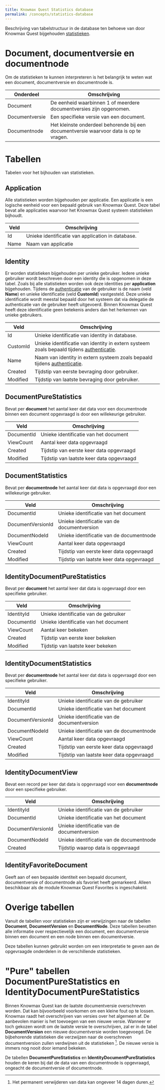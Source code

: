 ```yaml
---
title: Knowmax Quest Statistics database
permalink: /concepts/statistics-database
---
```


Beschrijving van tabelstructuur in de database ten behoeve van door Knowmax Quest bijgehouden [statistieken](/concepts/statistics).

# Document, documentversie en documentnode
Om de statistieken te kunnen interpreteren is het belangrijk te weten wat een document, documentversie en documentnode is.

| Onderdeel | Omschrijving |
| --- | --- |
| Document | De eenheid waarbinnen 1 of meerdere documentversies zijn opgenomen. |
| Documentversie | Een specifieke versie van een document. |
| Documentnode | Het kleinste onderdeel behorende bij een documentversie waarvoor data is op te vragen. |

# Tabellen
Tabelen voor het bijhouden van statistieken.

## Application
Alle statistieken worden bijgehouden per applicatie. Een applicatie is een logische eenheid voor een bepaald gebruik van Knowmax Quest. Deze tabel bevat alle applicaties waarvoor het Knowmax Quest systeem statistieken bijhoudt.

| Veld | Omschrijving |
| --- | --- |
| Id | Unieke identificatie van application in database. |
| Name | Naam van applicatie |

## Identity
Er worden statistieken bijgehouden per unieke gebruiker. Iedere unieke gebruiker wordt beschreven door een identity die is opgenomen in deze tabel. Zoals bij alle statistieken worden ook deze identities per **application** bijgehouden. Tijdens de [authenticatie](authentication) van de gebruiker is de naam (veld **Name**) en unieke identificatie (veld **CustomId**) vastgesteld. Deze unieke identificatie wordt meestal bepaald door het systeem dat via delegatie de authenticatie van de gebruiker heeft uitgevoerd. Binnen Knowmax Quest heeft deze identificatie geen betekenis anders dan het herkennen van unieke gebruikers.

| Veld | Omschrijving |
| --- | --- |
| Id | Unieke identificatie van identity in database. |
| CustomId | Unieke identificatie van identity in extern systeem zoals bepaald tijdens [authenticatie](/concepts/authentication). |
| Name | Naam van identity in extern systeem zoals bepaald tijdens [authenticatie](/concepts/authentication). |
| Created | Tijdstip van eerste bevraging door gebruiker. |
| Modified | Tijdstip van laatste bevraging door gebruiker. |

## DocumentPureStatistics
Bevat per **document** het aantal keer dat data voor een documentnode binnen een document opgevraagd is door een willekeurige gebruiker. 

| Veld | Omschrijving |
| --- | --- |
| DocumentId | Unieke identificatie van het document |
| ViewCount | Aantal keer data opgevraagd |
| Created | Tijdstip van eerste keer data opgevraagd |
| Modified | Tijdstip van laatste keer data opgevraagd |

## DocumentStatistics
Bevat per **documentnode** het aantal keer dat data is opgevraagd door een willekeurige gebruiker.

| Veld | Omschrijving |
| --- | --- |
| DocumentId | Unieke identificatie van het document |
| DocumentVersionId | Unieke identificatie van de documentversion |
| DocumentNodeId | Unieke identificatie van de documentnode |
| ViewCount | Aantal keer data opgevraagd |
| Created | Tijdstip van eerste keer data opgevraagd |
| Modified | Tijdstip van laatste keer data opgevraagd |

## IdentityDocumentPureStatistics
Bevat per **document** het aantal keer dat data is opgevraagd door een specifieke gebruiker.

| Veld | Omschrijving |
| --- | --- |
| IdentityId | Unieke identificatie van de gebruiker |
| DocumentId | Unieke identificatie van het document |
| ViewCount | Aantal keer bekeken |
| Created | Tijdstip van eerste keer bekeken |
| Modified | Tijdstip van laatste keer bekeken |

## IdentityDocumentStatistics
Bevat per **documentnode** het aantal keer dat data is opgevraagd door een specifieke gebruiker.

| Veld | Omschrijving |
| --- | --- |
| IdentityId | Unieke identificatie van de gebruiker |
| DocumentId | Unieke identificatie van het document |
| DocumentVersionId | Unieke identificatie van de documentversion |
| DocumentNodeId | Unieke identificatie van de documentnode |
| ViewCount | Aantal keer data opgevraagd |
| Created | Tijdstip van eerste keer data opgevraagd |
| Modified | Tijdstip van laatste keer data opgevraagd |

## IdentityDocumentView
Bevat een record per keer dat data is opgevraagd voor een **documentnode** door een specifieke gebruiker.

| Veld | Omschrijving |
| --- | --- |
| IdentityId | Unieke identificatie van de gebruiker |
| DocumentId | Unieke identificatie van het document |
| DocumentVersionId | Unieke identificatie van de documentversion |
| DocumentNodeId | Unieke identificatie van de documentnode |
| Created | Tijdstip waarop data is opgevraagd |

## IdentityFavoriteDocument
Geeft aan of een bepaalde identiteit een bepaald document, documentversie of documentnode als favoriet heeft gemarkeerd. Alleen beschikbaar als de module Knowmax Quest Favorites is ingeschakeld.

# Overige tabellen
Vanuit de tabellen voor statistieken zijn er verwijzingen naar de tabellen **Document**, **DocumentVersion** en **DocumentNode**. Deze tabellen bevatten alle informatie over respectievelijk een document, een documentversie binnen een document en een node binnen een documentversie.

Deze tabellen kunnen gebruikt worden om een interpretatie te geven aan de opgevraagde onderdelen in de verschillende statistieken.

# "Pure" tabellen DocumentPureStatistics en IdentityDocumentPureStatistics
Binnen Knowmax Quest kan de laatste documentversie overschreven worden. Dat kan bijvoorbeeld voorkomen om een kleine fout op te lossen. Knowmax raadt het overschrijven van versies over het algemeen af. De aanbevolen manier is het toevoegen van een nieuwe versie. Wanneer er toch gekozen wordt om de laatste versie te overschrijven, zal er in de tabel **DocumentVersion** een nieuwe documentversie worden toegevoegd. De bijbehorende statistieken die verzwijzen naar de overschreven documentversion zullen verdwijnen uit de statistieken [^1]. De nieuwe versie is immers nog nooit door iemand bekeken.

De tabellen **DocumentPureStatistics** en **IdentityDocumentPureStatistics** houden de keren bij dat de data van een documentnode is opgevraagd, ongeacht de documentversie of documentnode.

[^1]: Het permanent verwijderen van data kan ongeveer 14 dagen duren.